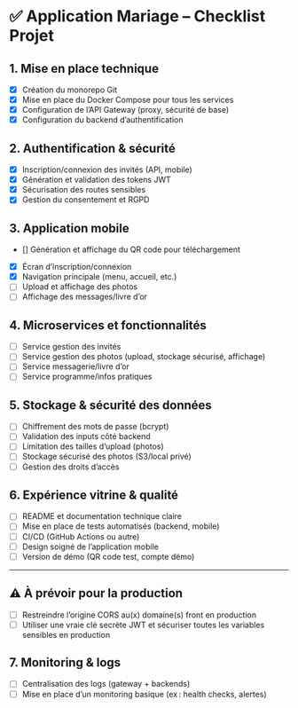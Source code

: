 # ✅ Application Mariage – Checklist Projet

## 1. Mise en place technique
- [x] Création du monorepo Git
- [x] Mise en place du Docker Compose pour tous les services
- [x] Configuration de l’API Gateway (proxy, sécurité de base)
- [x] Configuration du backend d’authentification

## 2. Authentification & sécurité
- [x] Inscription/connexion des invités (API, mobile)
- [x] Génération et validation des tokens JWT
- [x] Sécurisation des routes sensibles
- [x] Gestion du consentement et RGPD

## 3. Application mobile
- [] Génération et affichage du QR code pour téléchargement
- [x] Écran d’inscription/connexion
- [x] Navigation principale (menu, accueil, etc.)
- [ ] Upload et affichage des photos
- [ ] Affichage des messages/livre d’or

## 4. Microservices et fonctionnalités
- [ ] Service gestion des invités
- [ ] Service gestion des photos (upload, stockage sécurisé, affichage)
- [ ] Service messagerie/livre d’or
- [ ] Service programme/infos pratiques

## 5. Stockage & sécurité des données
- [ ] Chiffrement des mots de passe (bcrypt)
- [ ] Validation des inputs côté backend
- [ ] Limitation des tailles d’upload (photos)
- [ ] Stockage sécurisé des photos (S3/local privé)
- [ ] Gestion des droits d’accès

## 6. Expérience vitrine & qualité
- [ ] README et documentation technique claire
- [ ] Mise en place de tests automatisés (backend, mobile)
- [ ] CI/CD (GitHub Actions ou autre)
- [ ] Design soigné de l’application mobile
- [ ] Version de démo (QR code test, compte démo)

---
## ⚠️ À prévoir pour la production
- [ ] Restreindre l’origine CORS au(x) domaine(s) front en production
- [ ] Utiliser une vraie clé secrète JWT et sécuriser toutes les variables sensibles en production

## 7. Monitoring & logs
- [ ] Centralisation des logs (gateway + backends)
- [ ] Mise en place d’un monitoring basique (ex : health checks, alertes)
